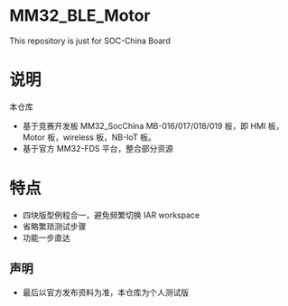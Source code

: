 # MM32_BLE_Motor
This repository is just for SOC-China Board

# 说明
  本仓库
  - 基于竞赛开发板 MM32_SocChina MB-016/017/018/019 板，即 HMI 板，Motor 板，wireless 板，NB-IoT 板。
  - 基于官方 MM32-FDS 平台，整合部分资源
  
  # 特点
  - 四块版型例程合一，避免频繁切换 IAR workspace
  - 省略繁琐测试步骤
  - 功能一步直达
  
  ## 声明
  - 最后以官方发布资料为准，本仓库为个人测试版

